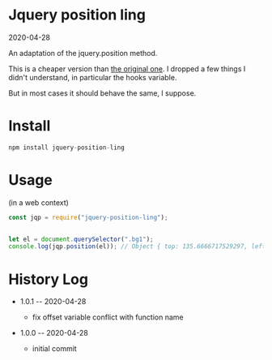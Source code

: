 Jquery position ling
===========
2020-04-28

An adaptation of the jquery.position method.


This is a cheaper version than [the original one](https://github.com/jquery/jquery/blob/master/src/offset.js#L102).
I dropped a few things I didn't understand, in particular the hooks variable.

But in most cases it should behave the same, I suppose.




Install
=======

```js
npm install jquery-position-ling
```


Usage
========

(in a web context)

```js
const jqp = require("jquery-position-ling");


let el = document.querySelector(".bg1");
console.log(jqp.position(el)); // Object { top: 135.6666717529297, left: 8 }
```




History Log
=============

- 1.0.1 -- 2020-04-28

    - fix offset variable conflict with function name
    
- 1.0.0 -- 2020-04-28

    - initial commit

